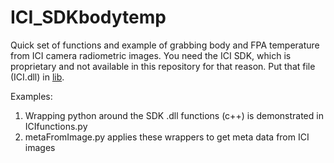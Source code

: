 # ICI_SDKbodytemp
Quick set of functions and example of grabbing body and FPA temperature from ICI camera radiometric images. You need the ICI SDK, which is proprietary and not available in this repository for that reason. Put that file (ICI.dll) in [lib](lib).

Examples:
1) Wrapping python around the SDK .dll functions (c++) is demonstrated in ICIfunctions.py
2) metaFromImage.py applies these wrappers to get meta data from ICI images

